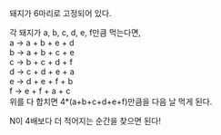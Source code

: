 돼지가 6마리로 고정되어 있다.

각 돼지가 a, b, c, d, e, f만큼 먹는다면,  
a -> a + b + e + d  
b -> a + b + c + e  
c -> b + c + d + f  
d -> c + d + e + a  
e -> d + e + f + b  
f -> e + f + a + c  
위를 다 합치면 4\*(a+b+c+d+e+f)만큼을 다음 날 먹게 된다.

N이 4배보다 더 적어지는 순간을 찾으면 된다!
